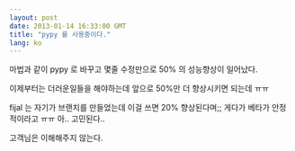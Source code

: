 ```yaml
---
layout: post
date: 2013-01-14 16:33:00 GMT
title: "pypy 를 사용중이다."
lang: ko
---
```

<p>마법과 같이 pypy 로 바꾸고 몇줄 수정만으로 50% 의 성능향상이 일어났다.</p>&#13;
<p>이제부터는 더러운일들을 해야하는데 앞으로 50%만 더 향상시키면 되는데 ㅠㅠ</p>&#13;
<p class="p1">fijal 는 자기가 브랜치를 만들었는데 이걸 쓰면 20% 향상된다며;; 게다가 베타가 안정적이라고 ㅠㅠ 아.. 고민된다..</p>&#13;
&#13;
<p class="p1">고객님은 이해해주지 않는다. </p> 
